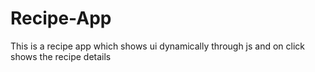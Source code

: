 # Recipe-App
This is a recipe app which shows ui dynamically through js and on click shows the recipe details
